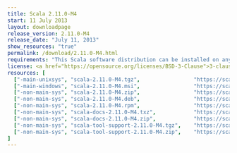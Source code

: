 ```yaml
---
title: Scala 2.11.0-M4
start: 11 July 2013
layout: downloadpage
release_version: 2.11.0-M4
release_date: "July 11, 2013"
show_resources: "true"
permalink: /download/2.11.0-M4.html
requirements: "This Scala software distribution can be installed on any Unix-like or Windows system. It requires the Java runtime version 1.6 or later, which can be downloaded <a href='https://www.java.com/'>here</a>."
license: <a href="https://opensource.org/licenses/BSD-3-Clause">3-clause BSD license</a>
resources: [
  ["-main-unixsys", "scala-2.11.0-M4.tgz",                 "https://scala-lang.org/files/archive/scala-2.11.0-M4.tgz",                 "Mac OS X, Unix, Cygwin",     "25 MB"],
  ["-main-windows", "scala-2.11.0-M4.msi",                 "https://scala-lang.org/files/archive/scala-2.11.0-M4.msi",                 "Windows (msi installer)",    "50 MB"],
  ["-non-main-sys", "scala-2.11.0-M4.zip",                 "https://scala-lang.org/files/archive/scala-2.11.0-M4.zip",                 "Windows",                    "25 MB"],
  ["-non-main-sys", "scala-2.11.0-M4.deb",                 "https://scala-lang.org/files/archive/scala-2.11.0-M4.deb",                 "Debian",                     "25 MB"],
  ["-non-main-sys", "scala-2.11.0-M4.rpm",                 "https://scala-lang.org/files/archive/scala-2.11.0-M4.rpm",                 "RPM package",                "25 MB"],
  ["-non-main-sys", "scala-docs-2.11.0-M4.txz",            "https://scala-lang.org/files/archive/scala-docs-2.11.0-M4.txz",            "API docs",                   "3 MB"],
  ["-non-main-sys", "scala-docs-2.11.0-M4.zip",            "https://scala-lang.org/files/archive/scala-docs-2.11.0-M4.zip",            "API docs",                   "27 MB"],
  ["-non-main-sys", "scala-tool-support-2.11.0-M4.tgz",    "https://scala-lang.org/files/archive/scala-tool-support-2.11.0-M4.tgz",    "Scala Tool Support (tgz)",   "25 KB"],
  ["-non-main-sys", "scala-tool-support-2.11.0-M4.zip",    "https://scala-lang.org/files/archive/scala-tool-support-2.11.0-M4.zip",    "Scala Tool Support (zip)",   "46 KB"]
]
---
```




